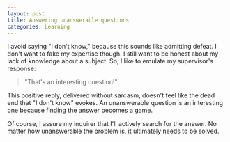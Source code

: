 ```yaml
---
layout: post
title: Answering unanswerable questions
categories: Learning
---
```


I avoid saying "I don't know," because this sounds like admitting defeat. I don't want to fake my expertise though. I still want to be honest about my lack of knowledge about a subject. So, I like to emulate my supervisor's response:

> "That's an interesting question!"

This positive reply, delivered without sarcasm, doesn't feel like the dead end that "I don't know" evokes. An unanswerable question is an interesting one because finding the answer becomes a game.

Of course, I assure my inquirer that I'll actively search for the answer. No matter how unanswerable the problem is, it ultimately needs to be solved.
